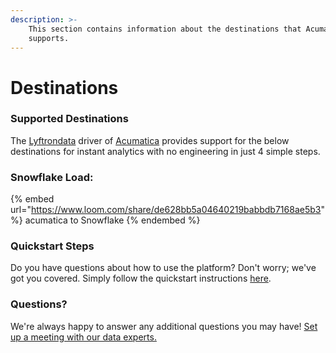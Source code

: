 ```yaml
---
description: >-
    This section contains information about the destinations that Acumatica
    supports.
---
```


# Destinations

### Supported Destinations

The [Lyftrondata](https://www.lyftrondata.com/) driver of [Acumatica](https://www.lyftrondata.com/integration/finance-analytics/acumatica/) provides support for the below destinations for instant analytics with no engineering in just 4 simple steps.

### Snowflake Load:

{% embed url="https://www.loom.com/share/de628bb5a04640219babbdb7168ae5b3" %}
acumatica to Snowflake
{% endembed %}

### Quickstart Steps

Do you have questions about how to use the platform? Don't worry; we've got you covered. Simply follow the quickstart instructions [here](README.md).

### Questions? <a href="#questions" id="questions"></a>

We're always happy to answer any additional questions you may have! [Set up a meeting with our data experts.](https://www.lyftrondata.com/book-a-meeting/)
